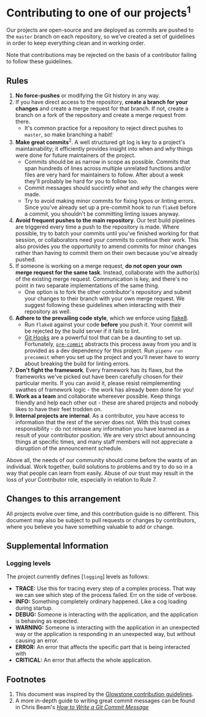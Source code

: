 # Contributing to one of our projects<sup>1</sup>

Our projects are open-source and are deployed as commits are pushed to the `master` branch on each repository, so we've created a set of guidelines in order to keep everything clean and in working order.

Note that contributions may be rejected on the basis of a contributor failing to follow these guidelines.

## Rules

1. **No force-pushes** or modifying the Git history in any way.
1. If you have direct access to the repository, **create a branch for your changes** and create a merge request for that branch. If not, create a branch on a fork of the repository and create a merge request from there.
    * It's common practice for a repository to reject direct pushes to `master`, so make branching a habit!
1. **Make great commits**<sup>2</sup>. A well structured git log is key to a project's maintainability; it efficiently provides insight into when and *why* things were done for future maintainers of the project.
    * Commits should be as narrow in scope as possible. Commits that span hundreds of lines across multiple unrelated functions and/or files are very hard for maintainers to follow. After about a week they'll probably be hard for you to follow too.
    * Commit messages should succintly *what* and *why* the changes were made.
    * Try to avoid making minor commits for fixing typos or linting errors. Since you've already set up a pre-commit hook to run `flake8` before a commit, you shouldn't be committing linting issues anyway.
1. **Avoid frequent pushes to the main repository**. Our test build pipelines are triggered every time a push to the repository is made. Where possible, try to batch your commits until you've finished working for that session, or collaborators need your commits to continue their work. This also provides you the opportunity to amend commits for minor changes rather than having to commit them on their own because you've already pushed.
1. If someone is working on a merge request, **do not open your own merge request for the same task**. Instead, collaborate with the author(s) of the existing merge request. Communication is key, and there's no point in two separate implementations of the same thing.
    * One option is to fork the other contributor's repository and submit your changes to their branch with your own merge request. We suggest following these guidelines when interacting with their repository as well.
1. **Adhere to the prevailing code style**, which we enforce using [flake8](http://flake8.pycqa.org/en/latest/index.html).
    * Run `flake8` against your code **before** you push it. Your commit will be rejected by the build server if it fails to lint.
    * [Git Hooks](https://git-scm.com/book/en/v2/Customizing-Git-Git-Hooks) are a powerful tool that can be a daunting to set up. Fortunately, [`pre-commit`](https://github.com/pre-commit/pre-commit) abstracts this process away from you and is provided as a dev dependency for this project. Run `pipenv run precommit` when you set up the project and you'll never have to worry about breaking the build for linting errors.
1. **Don't fight the framework**. Every framework has its flaws, but the frameworks we've picked out have been carefully chosen for their particular merits. If you can avoid it, please resist reimplementing swathes of framework logic - the work has already been done for you!
1. **Work as a team** and collaborate whereever possible. Keep things friendly and help each other out - these are shared projects and nobody likes to have their feet trodden on.
1. **Internal projects are internal**. As a contributor, you have access to information that the rest of the server does not. With this trust comes responsibility - do not release any information you have learned as a result of your contributor position. We are very strict about announcing things at specific times, and many staff members will not appreciate a disruption of the announcement schedule.

Above all, the needs of our community should come before the wants of an individual. Work together, build solutions to problems and try to do so in a way that people can learn from easily. Abuse of our trust may result in the loss of your Contributor role, especially in relation to Rule 7.

## Changes to this arrangement

All projects evolve over time, and this contribution guide is no different. This document may also be subject to pull requests or changes by contributors, where you believe you have something valuable to add or change.

##  Supplemental Information
### Logging levels
The project currently defines [`logging`] levels as follows:
* **TRACE:** Use this for tracing every step of a complex process. That way we can see which step of the process failed. Err on the side of verbose.
* **INFO:** Something completely ordinary happened. Like a cog loading during startup.
* **DEBUG:** Someone is interacting with the application, and the application is behaving as expected.
* **WARNING:** Someone is interacting with the application in an unexpected way or the application is responding in an unexpected way, but without causing an error.
* **ERROR:** An error that affects the specific part that is being interacted with
* **CRITICAL:** An error that affects the whole application.

## Footnotes

1. This document was inspired by the [Glowstone contribution guidelines](https://github.com/GlowstoneMC/Glowstone/blob/dev/docs/CONTRIBUTING.md).
2. A more in-depth guide to writing great commit messages can be found in Chris Beam's [*How to Write a Git Commit Message*](https://chris.beams.io/posts/git-commit/)